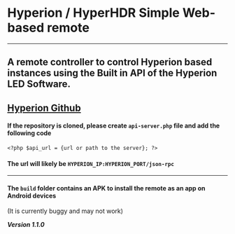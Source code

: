 # Hyperion / HyperHDR Simple Web-based remote
----
## A remote controller to control Hyperion based instances using the Built in API of the Hyperion LED Software.
[Hyperion Github](https://github.com/hyperion-project/hyperion.ng)
----
#### If the repository is cloned, please create `api-server.php` file and add the following code

`<?php
$api_url = {url or path to the server};
?>`

#### The url will likely be `HYPERION_IP:HYPERION_PORT/json-rpc` 
----
#### The `build` folder contains an APK to install the remote as an app on Android devices 
(It is currently buggy and may not work)

***Version 1.1.0***
